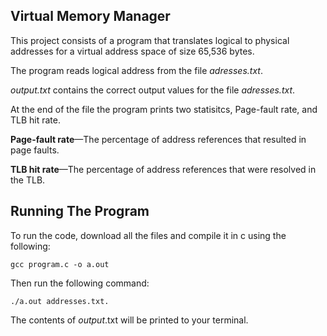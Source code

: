## Virtual Memory Manager

This project consists of a program that translates logical to physical addresses for a virtual
address space of size 65,536 bytes.

The program reads logical address from the file *adresses.txt*.


*output.txt* contains the correct output values for the file *adresses.txt*.

At the end of the file the program prints two statisitcs, Page-fault rate, and TLB hit rate.

**Page-fault rate**—The percentage of address references that resulted in
page faults.

**TLB hit rate**—The percentage of address references that were resolved in
the TLB.


## Running The Program

To run the code, download all the files and compile it in c using the following:

``gcc program.c -o a.out``

Then run the following command:

``./a.out addresses.txt.``

The contents of *output*.txt will be printed to your terminal.
